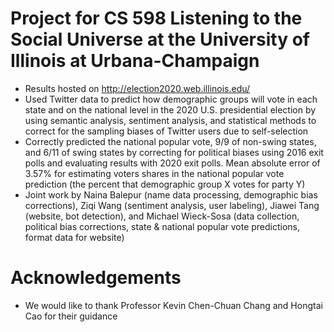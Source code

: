 # Project for CS 598 Listening to the Social Universe at the University of Illinois at Urbana-Champaign
- Results hosted on http://election2020.web.illinois.edu/
- Used Twitter data to predict how demographic groups will vote in each state and on the national level in the 2020 U.S. presidential election by using semantic analysis, sentiment analysis, and statistical methods to correct for the sampling biases of Twitter users due to self-selection
- Correctly predicted the national popular vote, 9/9 of non-swing states, and 6/11 of swing states by correcting for political biases using 2016 exit polls and evaluating results with 2020 exit polls. Mean absolute error of 3.57% for estimating voters shares in the national popular vote prediction (the percent that demographic group X votes for party Y)
- Joint work by Naina Balepur (name data processing, demographic bias corrections), Ziqi Wang (sentiment analysis, user labeling), Jiawei Tang (website, bot detection), and Michael Wieck-Sosa (data collection, political bias corrections, state & national popular vote predictions, format data for website)
# Acknowledgements
- We would like to thank Professor Kevin Chen-Chuan Chang and Hongtai Cao for their guidance

